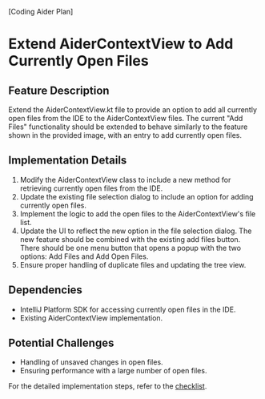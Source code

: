 [Coding Aider Plan]

# Extend AiderContextView to Add Currently Open Files

## Feature Description

Extend the AiderContextView.kt file to provide an option to add all currently open files from the IDE to the
AiderContextView files. The current "Add Files" functionality should be extended to behave similarly to the feature
shown in the provided image, with an entry to add currently open files.

## Implementation Details

1. Modify the AiderContextView class to include a new method for retrieving currently open files from the IDE.
2. Update the existing file selection dialog to include an option for adding currently open files.
3. Implement the logic to add the open files to the AiderContextView's file list.
4. Update the UI to reflect the new option in the file selection dialog.
   The new feature should be combined with the existing add files button. There should be one menu button that opens a
   popup with the two options: Add Files and Add Open Files.
5. Ensure proper handling of duplicate files and updating the tree view.

## Dependencies

- IntelliJ Platform SDK for accessing currently open files in the IDE.
- Existing AiderContextView implementation.

## Potential Challenges

- Handling of unsaved changes in open files.
- Ensuring performance with a large number of open files.

For the detailed implementation steps, refer to the [checklist](extend_aidercontextview_add_open_files_checklist.md).
